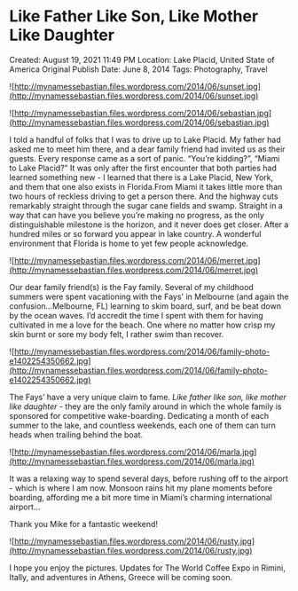 # Like Father Like Son, Like Mother Like Daughter

Created: August 19, 2021 11:49 PM
Location: Lake Placid, United State of America
Original Publish Date: June 8, 2014
Tags: Photography, Travel

![http://mynamessebastian.files.wordpress.com/2014/06/sunset.jpg](http://mynamessebastian.files.wordpress.com/2014/06/sunset.jpg)

![http://mynamessebastian.files.wordpress.com/2014/06/sebastian.jpg](http://mynamessebastian.files.wordpress.com/2014/06/sebastian.jpg)

I told a handful of folks that I was to drive up to Lake Placid. My father had asked me to meet him there, and a dear family friend had invited us as their guests. Every response came as a sort of panic. “You’re kidding?”, “Miami to Lake Placid?” It was only after the first encounter that both parties had learned something new - I learned that there is a Lake Placid, New York, and them that one also exists in Florida.From Miami it takes little more than two hours of reckless driving to get a person there. And the highway cuts remarkably straight through the sugar cane fields and swamp. Straight in a way that can have you believe you’re making no progress, as the only distinguishable milestone is the horizon, and it never does get closer. After a hundred miles or so forward you appear in lake country. A wonderful environment that Florida is home to yet few people acknowledge.

![http://mynamessebastian.files.wordpress.com/2014/06/merret.jpg](http://mynamessebastian.files.wordpress.com/2014/06/merret.jpg)

Our dear family friend(s) is the Fay family. Several of my childhood summers were spent vacationing with the Fays' in Melbourne (and again the confusion…Melbourne, FL) learning to skim board, surf, and be beat down by the ocean waves. I’d accredit the time I spent with them for having cultivated in me a love for the beach. One where no matter how crisp my skin burnt or sore my body felt, I rather swim than recover.

![http://mynamessebastian.files.wordpress.com/2014/06/family-photo-e1402254350662.jpg](http://mynamessebastian.files.wordpress.com/2014/06/family-photo-e1402254350662.jpg)

The Fays’ have a very unique claim to fame. *Like father like son, like mother like daughter* - they are the only family around in which the whole family is sponsored for competitive wake-boarding. Dedicating a month of each summer to the lake, and countless weekends, each one of them can turn heads when trailing behind the boat.

![http://mynamessebastian.files.wordpress.com/2014/06/marla.jpg](http://mynamessebastian.files.wordpress.com/2014/06/marla.jpg)

It was a relaxing way to spend several days, before rushing off to the airport - which is where I am now. Monsoon rains hit my plane moments before boarding, affording me a bit more time in Miami’s charming international airport…

Thank you Mike for a fantastic weekend!

![http://mynamessebastian.files.wordpress.com/2014/06/rusty.jpg](http://mynamessebastian.files.wordpress.com/2014/06/rusty.jpg)

I hope you enjoy the pictures. Updates for The World Coffee Expo in Rimini, Itally, and adventures in Athens, Greece will be coming soon.